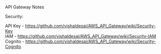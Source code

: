 API Gateway Notes

Security:

API Key - https://github.com/vishaldesai/AWS_API_Gateway/wiki/Security-Key <br />
IAM - https://github.com/vishaldesai/AWS_API_Gateway/wiki/Security-IAM <br />
Cognito - https://github.com/vishaldesai/AWS_API_Gateway/wiki/Security-Cognito <br />

